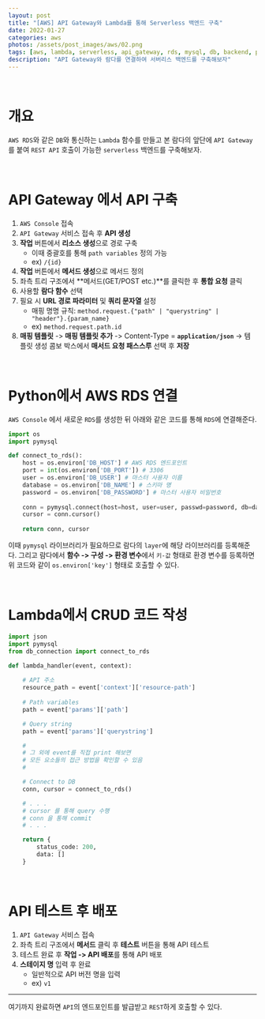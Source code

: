 ```yaml
---
layout: post
title: "[AWS] API Gateway와 Lambda를 통해 Serverless 백엔드 구축"
date: 2022-01-27
categories: aws
photos: /assets/post_images/aws/02.png
tags: [aws, lambda, serverless, api_gateway, rds, mysql, db, backend, python]
description: "API Gateway와 람다를 연결하여 서버리스 백엔드를 구축해보자"
---
```


<br>

# 개요

`AWS RDS`와 같은 `DB`와 통신하는 `Lambda` 함수를 만들고 본 람다의 앞단에 `API Gateway`를 붙여 `REST API` 호출이 가능한 `serverless` 백엔드를 구축해보자.

<br>

# API Gateway 에서 API 구축

1. `AWS Console` 접속
2. `API Gateway` 서비스 접속 후 **API 생성**
3. **작업** 버튼에서 **리소스 생성**으로 경로 구축
    - 이때 중괄호를 통해 `path variables` 정의 가능
    - ex) `/{id}`
4. **작업** 버튼에서 **메서드 생성**으로 메서드 정의
5. 좌측 트리 구조에서 **메서드(GET/POST etc.)**를 클릭한 후 **통합 요청** 클릭
6. 사용할 **람다 함수** 선택
7. 필요 시 **URL 경로 파라미터** 및 **쿼리 문자열** 설정
    - 매핑 명명 규칙: `method.request.{"path" | "querystring" | "header"}.{param_name}`
    - ex) `method.request.path.id`
8. **매핑 템플릿** -> **매핑 템플릿 추가** -> Content-Type = **`application/json`** -> 템플릿 생성 콤보 박스에서 **매서드 요청 패스스루** 선택 후 **저장**

<br>

# Python에서 AWS RDS 연결

`AWS Console` 에서 새로운 `RDS`를 생성한 뒤 아래와 같은 코드를 통해 `RDS`에 연결해준다.

```python
import os
import pymysql

def connect_to_rds():
    host = os.environ['DB_HOST'] # AWS RDS 엔드포인트
    port = int(os.environ['DB_PORT']) # 3306
    user = os.environ['DB_USER'] # 마스터 사용자 이름
    database = os.environ['DB_NAME'] # 스키마 명
    password = os.environ['DB_PASSWORD'] # 마스터 사용자 비밀번호
    
    conn = pymysql.connect(host=host, user=user, passwd=password, db=database, port=port, use_unicode=True, charset='utf8')
    cursor = conn.cursor()
    
    return conn, cursor
```

이때 `pymysql` 라이브러리가 필요하므로 람다의 `layer`에 해당 라이브러리를 등록해준다. 그리고 람다에서 **함수 -> 구성 -> 환경 변수**에서 `키-값` 형태로 환경 변수를 등록하면 위 코드와 같이 `os.environ['key']` 형태로 호출할 수 있다.

<br>

# Lambda에서 CRUD 코드 작성

```python
import json
import pymysql
from db_connection import connect_to_rds

def lambda_handler(event, context):
    
    # API 주소
    resource_path = event['context']['resource-path']
    
    # Path variables
    path = event['params']['path']

    # Query string
    path = event['params']['querystring']

    #
    # 그 외에 event를 직접 print 해보면
    # 모든 요소들의 접근 방법을 확인할 수 있음
    #

    # Connect to DB
    conn, cursor = connect_to_rds()

    # . . .
    # cursor 를 통해 query 수행
    # conn 을 통해 commit
    # . . .

    return {
        status_code: 200,
        data: []
    }
```

<br>

# API 테스트 후 배포

1. `API Gateway` 서비스 접속
2. 좌측 트리 구조에서 **메서드** 클릭 후 **테스트** 버튼을 통해 API 테스트
3. 테스트 완료 후 **작업 -> API 배포**를 통해 API 배포
4. **스테이지 명** 입력 후 완료
    - 일반적으로 API 버전 명을 입력
    - ex) `v1`

---

여기까지 완료하면 `API`의 엔드포인트를 발급받고 `REST`하게 호출할 수 있다.